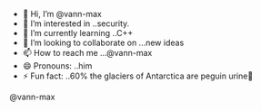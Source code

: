 - 👋 Hi, I’m @vann-max
- 👀 I’m interested in ..security.
- 🌱 I’m currently learning ..C++
- 💞️ I’m looking to collaborate on ...new ideas
- 📫 How to reach me ...@vann-max
- 😄 Pronouns: ..him
- ⚡ Fun fact: ..60% the glaciers of Antarctica are peguin urine🤣

<!---
vann-max/vann-max is a ✨ special ✨ repository because its `README.md` (this file) appears on your GitHub profile.
You can click the Preview link to take a look at your changes.
--->@vann-max
